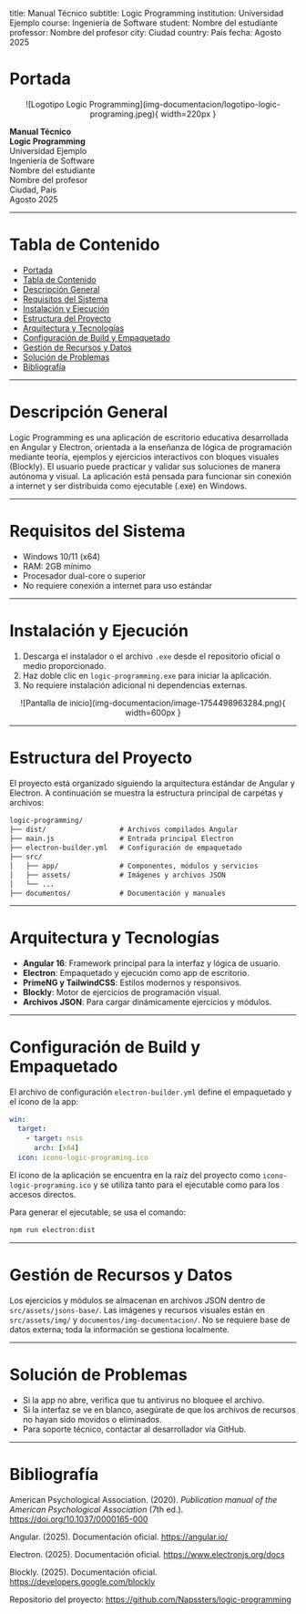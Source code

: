 title: Manual Técnico
subtitle: Logic Programming
institution: Universidad Ejemplo
course: Ingeniería de Software
student: Nombre del estudiante
professor: Nombre del profesor
city: Ciudad
country: País
fecha: Agosto 2025


# Portada

<div align="center">
![Logotipo Logic Programming](img-documentacion/logotipo-logic-programing.jpeg){ width=220px }
</div>

**Manual Técnico**  
**Logic Programming**  
Universidad Ejemplo  
Ingeniería de Software  
Nombre del estudiante  
Nombre del profesor  
Ciudad, País  
Agosto 2025

---


# Tabla de Contenido

- [Portada](#portada)
- [Tabla de Contenido](#tabla-de-contenido)
- [Descripción General](#descripción-general)
- [Requisitos del Sistema](#requisitos-del-sistema)
- [Instalación y Ejecución](#instalación-y-ejecución)
- [Estructura del Proyecto](#estructura-del-proyecto)
- [Arquitectura y Tecnologías](#arquitectura-y-tecnologías)
- [Configuración de Build y Empaquetado](#configuración-de-build-y-empaquetado)
- [Gestión de Recursos y Datos](#gestión-de-recursos-y-datos)
- [Solución de Problemas](#solución-de-problemas)
- [Bibliografía](#bibliografía)

---


# Descripción General

Logic Programming es una aplicación de escritorio educativa desarrollada en Angular y Electron, orientada a la enseñanza de lógica de programación mediante teoría, ejemplos y ejercicios interactivos con bloques visuales (Blockly). El usuario puede practicar y validar sus soluciones de manera autónoma y visual. La aplicación está pensada para funcionar sin conexión a internet y ser distribuida como ejecutable (.exe) en Windows.

---


# Requisitos del Sistema

- Windows 10/11 (x64)
- RAM: 2GB mínimo
- Procesador dual-core o superior
- No requiere conexión a internet para uso estándar

---


# Instalación y Ejecución

1. Descarga el instalador o el archivo `.exe` desde el repositorio oficial o medio proporcionado.
2. Haz doble clic en `logic-programming.exe` para iniciar la aplicación.
3. No requiere instalación adicional ni dependencias externas.

<div align="center">
![Pantalla de inicio](img-documentacion/image-1754498963284.png){ width=600px }
</div>

---


# Estructura del Proyecto

El proyecto está organizado siguiendo la arquitectura estándar de Angular y Electron. A continuación se muestra la estructura principal de carpetas y archivos:

```text
logic-programming/
├── dist/                  # Archivos compilados Angular
├── main.js                # Entrada principal Electron
├── electron-builder.yml   # Configuración de empaquetado
├── src/
│   ├── app/               # Componentes, módulos y servicios
│   ├── assets/            # Imágenes y archivos JSON
│   └── ...
├── documentos/            # Documentación y manuales
```



---


# Arquitectura y Tecnologías

- **Angular 16**: Framework principal para la interfaz y lógica de usuario.
- **Electron**: Empaquetado y ejecución como app de escritorio.
- **PrimeNG y TailwindCSS**: Estilos modernos y responsivos.
- **Blockly**: Motor de ejercicios de programación visual.
- **Archivos JSON**: Para cargar dinámicamente ejercicios y módulos.

---


# Configuración de Build y Empaquetado

El archivo de configuración `electron-builder.yml` define el empaquetado y el icono de la app:

```yaml
win:
  target:
    - target: nsis
      arch: [x64]
  icon: icono-logic-programing.ico
```

El icono de la aplicación se encuentra en la raíz del proyecto como `icono-logic-programing.ico` y se utiliza tanto para el ejecutable como para los accesos directos.

Para generar el ejecutable, se usa el comando:

```bash
npm run electron:dist
```

---


# Gestión de Recursos y Datos

Los ejercicios y módulos se almacenan en archivos JSON dentro de `src/assets/jsons-base/`.
Las imágenes y recursos visuales están en `src/assets/img/` y `documentos/img-documentacion/`.
No se requiere base de datos externa; toda la información se gestiona localmente.

---

# Solución de Problemas

- Si la app no abre, verifica que tu antivirus no bloquee el archivo.
- Si la interfaz se ve en blanco, asegúrate de que los archivos de recursos no hayan sido movidos o eliminados.
- Para soporte técnico, contactar al desarrollador vía GitHub.

---

# Bibliografía

American Psychological Association. (2020). *Publication manual of the American Psychological Association* (7th ed.). https://doi.org/10.1037/0000165-000

Angular. (2025). Documentación oficial. https://angular.io/

Electron. (2025). Documentación oficial. https://www.electronjs.org/docs

Blockly. (2025). Documentación oficial. https://developers.google.com/blockly

Repositorio del proyecto: https://github.com/Napssters/logic-programming

